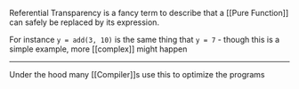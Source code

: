 Referential Transparency is a fancy term to describe that a [[Pure Function]] can safely be replaced by its expression. 

For instance `y = add(3, 10)` is the same thing that `y = 7` - though this is a simple example, more [[complex]] might happen

---

Under the hood many [[Compiler]]s use this to optimize the programs